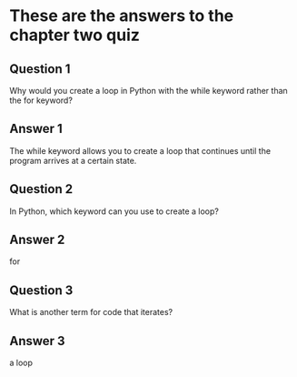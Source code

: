 # These are the answers to the chapter two quiz

## Question 1
Why would you create a loop in Python with the while keyword rather than the for keyword?

## Answer 1
The while keyword allows you to create a loop that continues until the program arrives at a certain state.


## Question 2
In Python, which keyword can you use to create a loop?

## Answer 2
for


## Question 3
What is another term for code that iterates?

## Answer 3
a loop